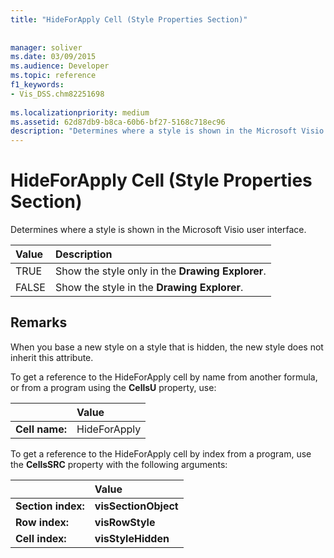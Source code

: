 ```yaml
---
title: "HideForApply Cell (Style Properties Section)"
 
 
manager: soliver
ms.date: 03/09/2015
ms.audience: Developer
ms.topic: reference
f1_keywords:
- Vis_DSS.chm82251698
 
ms.localizationpriority: medium
ms.assetid: 62d87db9-b8ca-60b6-bf27-5168c718ec96
description: "Determines where a style is shown in the Microsoft Visio user interface."
---
```


# HideForApply Cell (Style Properties Section)

Determines where a style is shown in the Microsoft Visio user interface.
  
|**Value**|**Description**|
|:-----|:-----|
| TRUE  <br/> | Show the style only in the **Drawing Explorer**. |
| FALSE  <br/> | Show the style in the **Drawing Explorer**. |
   
## Remarks

When you base a new style on a style that is hidden, the new style does not inherit this attribute.
  
To get a reference to the HideForApply cell by name from another formula, or from a program using the **CellsU** property, use: 
  
||Value |
|:-----|:-----|
| **Cell name:**  <br/> | HideForApply  <br/> |
   
To get a reference to the HideForApply cell by index from a program, use the **CellsSRC** property with the following arguments: 
  
||Value |
|:-----|:-----|
| **Section index:**  <br/> |**visSectionObject** <br/> |
| **Row index:**  <br/> |**visRowStyle** <br/> |
| **Cell index:**  <br/> |**visStyleHidden** <br/> |
   

